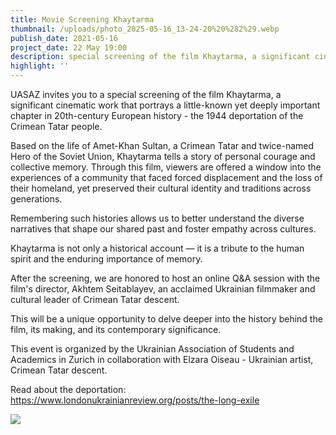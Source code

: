 ```yaml
---
title: Movie Screening Khaytarma
thumbnail: /uploads/photo_2025-05-16_13-24-20%20%282%29.webp
publish_date: 2021-05-16
project_date: 22 May 19:00
description: special screening of the film Khaytarma, a significant cinematic work that portrays a little-known yet deeply important chapter in 20th-century European history - the 1944 deportation of the Crimean Tatar people
highlight: ''
---
```

UASAZ invites you to a special screening of the film Khaytarma, a significant cinematic work that portrays a little-known yet deeply important chapter in 20th-century European history - the 1944 deportation of the Crimean Tatar people.

Based on the life of Amet-Khan Sultan, a Crimean Tatar and twice-named  Hero of the Soviet Union, Khaytarma tells a story of personal courage and collective memory. Through this film, viewers are offered a window into the experiences of a community that faced forced displacement and the loss of their homeland, yet preserved their cultural identity and traditions across generations.

Remembering such histories allows us to better understand the diverse narratives that shape our shared past and foster empathy across cultures.

Khaytarma is not only a historical account — it is a tribute to the human spirit and the enduring importance of memory.

After the screening, we are honored to host an online Q&A session with the film's director, Akhtem Seitablayev, an acclaimed Ukrainian filmmaker and cultural leader of Crimean Tatar descent.

This will be a unique opportunity to delve deeper into the history behind the film, its making, and its contemporary significance.

This event is organized by the Ukrainian Association of Students and Academics in Zurich in collaboration with Elzara Oiseau - Ukrainian artist, Crimean Tatar descent.

Read about the deportation: [https://www.londonukrainianreview.org/posts/the-long-exile ](https://www.londonukrainianreview.org/posts/the-long-exile)

![](/uploads/photo_2025-05-16_13-24-20%20%282%29.webp)
